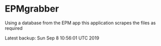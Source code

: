 # EPMgrabber
Using a database from the EPM app this application scrapes the files as required


Latest backup: Sun Sep 8 10:56:01 UTC 2019
